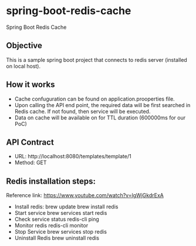# spring-boot-redis-cache
Spring Boot Redis Cache

## Objective
This is a sample spring boot project that connects to redis server (installed on local host). 

## How it works
- Cache confuguration can be found on application.prooperties file. 
- Upon calling the API end point, the required data will be first searched in Redis cache. If not found, then service will be executed. 
- Data on cache will be available on for TTL duration (600000ms for our PoC)

## API Contract
- URL: http://localhost:8080/templates/template/1
- Method: GET

## Redis installation steps: 
Reference link: https://www.youtube.com/watch?v=lgWjGkdrExA

- Install redis: 
  brew update
  brew install redis
- Start service
  brew services start redis
- Check service status
  redis-cli ping
- Monitor redis
  redis-cli monitor
- Stop Service
  brew services stop redis
- Uninstall Redis
  brew uninstall redis
 
